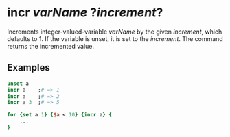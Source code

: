 # incr *varName* ?*increment*?

Increments integer-valued-variable *varName* by the given *increment*, which defaults to 1.
If the variable is unset, it is set to the *increment*.  The command returns the incremented
value.

## Examples

```tcl
unset a
incr a    ;# => 1
incr a    ;# => 2
incr a 3  ;# => 5

for {set a 1} {$a < 10} {incr a} {
    ...
}
```
